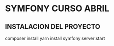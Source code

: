 # SYMFONY CURSO ABRIL
## INSTALACION DEL PROYECTO
composer install
yarn install
symfony server:start

